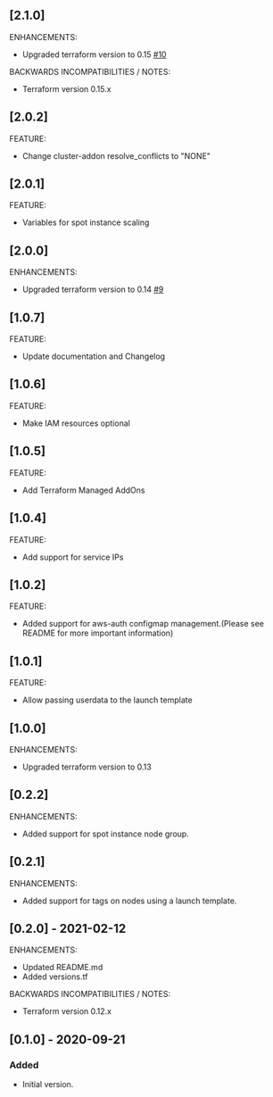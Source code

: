 ## [2.1.0]

ENHANCEMENTS:
* Upgraded terraform version to 0.15
[#10](https://generic/tf-modules/tf-mod-aws-eks/-/issues/10)

BACKWARDS INCOMPATIBILITIES / NOTES:
* Terraform version 0.15.x

## [2.0.2]

FEATURE:   
* Change cluster-addon resolve_conflicts to "NONE"

## [2.0.1]

FEATURE:
* Variables for spot instance scaling

## [2.0.0]

ENHANCEMENTS:
* Upgraded terraform version to 0.14
[#9](https://generic/tf-modules/tf-mod-aws-eks/-/issues/9)

## [1.0.7]

FEATURE:   
* Update documentation and Changelog

## [1.0.6]

FEATURE:   
* Make IAM resources optional

## [1.0.5]

FEATURE:   
* Add Terraform Managed AddOns

## [1.0.4]

FEATURE:   
* Add support for service IPs

## [1.0.2]

FEATURE:
* Added support for aws-auth configmap management.(Please see README for more important information)

## [1.0.1]

FEATURE:
* Allow passing userdata to the launch template

## [1.0.0]

ENHANCEMENTS:
* Upgraded terraform version to 0.13

## [0.2.2]

ENHANCEMENTS:
* Added support for spot instance node group.

## [0.2.1]

ENHANCEMENTS:
* Added support for tags on nodes using a launch template.

## [0.2.0] - 2021-02-12

ENHANCEMENTS:
* Updated README.md
* Added versions.tf

BACKWARDS INCOMPATIBILITIES / NOTES:
* Terraform version 0.12.x

## [0.1.0] - 2020-09-21

### Added

- Initial version.
